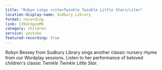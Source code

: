 ```yaml
---
title: "Robyn sings <cite>Twinkle Twinkle Little Star</cite>"
location-display-name: Sudbury Library
format: recording
link: I35UcXponM0
category: children
service: youtube
featured-recording: true
---
```


Robyn Bessey from Sudbury Library sings another classic nursery rhyme from our Wordplay sessions. Listen to her performance of beloved children's classic <cite>Twinkle Twinkle Little Star</cite>.
